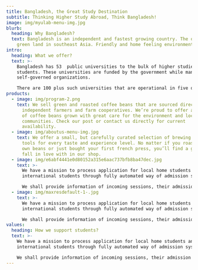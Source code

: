```yaml
---
title: Bangladesh, the Great Study Destination
subtitle: Thinking Higher Study Abroad, Think Bangladesh!
image: img/myulab-menu-img.jpg
blurb:
  heading: Why Bangladesh?
  text: Bangladesh is an independent and fastest growing country. The one of the
    green land in southeast Asia. Friendly and home feeling environment.
intro:
  heading: What we offer?
  text: >-
    Bangladesh has 53  public universities to the bulk of higher studies
    students. These universities are funded by the government while managed as
    self-governed organizations.

    There are 100 plus such universities that are operational in five out of seven divisions of the country. The University of Comilla was established in 1995. Another 12 universities has been approved by UGC recently but yet to start operation.
products:
  - image: img/program-2.png
    text: We sell green and roasted coffee beans that are sourced directly from
      independent farmers and farm cooperatives. We’re proud to offer a variety
      of coffee beans grown with great care for the environment and local
      communities. Check our post or contact us directly for current
      availability.
  - image: img/aboutus-menu-img.jpg
    text: We offer a small, but carefully curated selection of brewing gear and
      tools for every taste and experience level. No matter if you roast your
      own beans or just bought your first french press, you’ll find a gadget to
      fall in love with in our shop.
  - image: img/e6abf4441e0d80152a315e6aac737bfb8ba47dec.jpg
    text: >-
      We have a mission to process application for local home students and
      international students through fully automated way of admission systems.

      We shall provide information of incoming sessions, their admission and entrance procedures with fee structures based on subjects of students interests
  - image: img/maxresdefault-1-.jpg
    text: >-
      We have a mission to process application for local home students and
      international students through fully automated way of admission systems.

      We shall provide information of incoming sessions, their admission and entrance procedures with fee structures based on subjects of students interests
values:
  heading: How we support students?
  text: >-
    We have a mission to process application for local home students and
    international students through fully automated way of admission systems.

    We shall provide information of incoming sessions, their admission and entrance procedures with fee structures based on subjects of students interests
---
```

